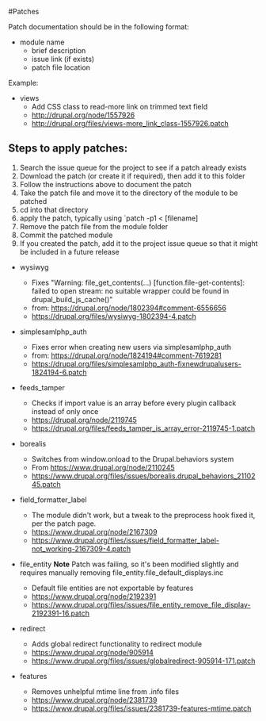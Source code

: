 #Patches

Patch documentation should be in the following format:

* module name
  * brief description
  * issue link (if exists)
  * patch file location

Example:

* views
  * Add CSS class to read-more link on trimmed text field
  * http://drupal.org/node/1557926
  * http://drupal.org/files/views-more_link_class-1557926.patch

## Steps to apply patches:
  1) Search the issue queue for the project to see if a patch already exists
  2) Download the patch (or create it if required), then add it to this folder
  3) Follow the instructions above to document the patch
  4) Take the patch file and move it to the directory of the module to be patched
  5) cd into that directory
  6) apply the patch, typically using `patch -p1 < [filename]
  7) Remove the patch file from the module folder
  8) Commit the patched module
  9) If you created the patch, add it to the project issue queue so that it might be included in a future release

* wysiwyg
  * Fixes "Warning: file_get_contents(...) [function.file-get-contents]: failed to open stream: no suitable wrapper could be found in drupal_build_js_cache()"
  * from: https://drupal.org/node/1802394#comment-6556656
  * https://drupal.org/files/wysiwyg-1802394-4.patch

* simplesamlphp_auth
  * Fixes error when creating new users via simplesamlphp_auth
  * from: https://drupal.org/node/1824194#comment-7619281
  * https://drupal.org/files/simplesamlphp_auth-fixnewdrupalusers-1824194-6.patch

* feeds_tamper
  * Checks if import value is an array before every plugin callback instead of only once
  * https://drupal.org/node/2119745
  * https://drupal.org/files/feeds_tamper_is_array_error-2119745-1.patch

* borealis
  * Switches from window.onload to the Drupal.behaviors system
  * From https://www.drupal.org/node/2110245
  * https://www.drupal.org/files/issues/borealis.drupal_behaviors_2110245.patch

* field_formatter_label
  * The module didn't work, but a tweak to the preprocess hook fixed it, per the patch page.
  * https://www.drupal.org/node/2167309
  * https://www.drupal.org/files/issues/field_formatter_label-not_working-2167309-4.patch

* file_entity **Note** Patch was failing, so it's been modified slightly and requires manually removing file_entity.file_default_displays.inc
  * Default file entities are not exportable by features
  * https://www.drupal.org/node/2192391
  * https://www.drupal.org/files/issues/file_entity_remove_file_display-2192391-16.patch

* redirect
  * Adds global redirect functionality to redirect module
  * https://www.drupal.org/node/905914
  * https://www.drupal.org/files/issues/globalredirect-905914-171.patch

* features
  * Removes unhelpful mtime line from .info files
  * https://www.drupal.org/node/2381739
  * https://www.drupal.org/files/issues/2381739-features-mtime.patch
